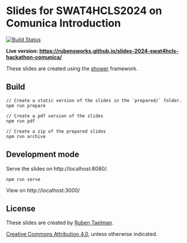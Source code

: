 # Slides for SWAT4HCLS2024 on Comunica Introduction
[![Build Status](https://github.com/rubensworks/slides-2024-swat4hcls-hackathon-comunica/workflows/Build%20and%20Deploy/badge.svg)](https://rubensworks.github.io/slides-2024-swat4hcls-hackathon-comunica/)

**Live version: https://rubensworks.github.io/slides-2024-swat4hcls-hackathon-comunica/**

These slides are created using the [shower](https://github.com/shower/shower) framework.

## Build

```
// Create a static version of the slides in the `prepared/` folder.
npm run prepare

// Create a pdf version of the slides
npm run pdf

// Create a zip of the prepared slides
npm run archive
```

## Development mode

Serve the slides on http://localhost:8080/.

```
npm run serve
```

View on http://localhost:3000/

## License

These slides are created by [Ruben Taelman](https://rubensworks.net/).

[Creative Commons Attribution 4.0](https://creativecommons.org/licenses/by/4.0/), unless otherwise indicated.
